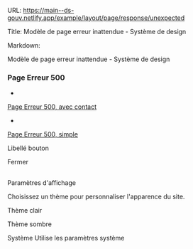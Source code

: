 URL:
https://main--ds-gouv.netlify.app/example/layout/page/response/unexpected

Title:
Modèle de page erreur inattendue - Système de design

Markdown:

Modèle de page erreur inattendue - Système de design


### Page Erreur 500


-
[Page Erreur 500, avec contact](contact)


-
[Page Erreur 500, simple](default)


Libellé bouton


Fermer


##
Paramètres d'affichage


Choisissez un thème pour personnaliser l'apparence du site.


Thème clair


Thème sombre


Système
Utilise les paramètres système
